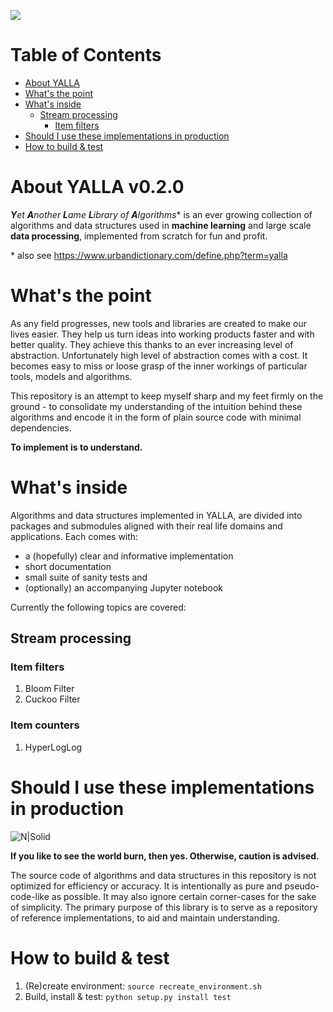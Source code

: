 ![](https://github.com/actions/yalal/workflows/Continuous%20Integration/badge.svg)

Table of Contents
=================

   * [About YALLA](#about-yalla-v020)
   * [What's the point](#whats-the-point)
   * [What's inside](#whats-inside)
      * [Stream processing](#stream-processing)
         * [Item filters](#item-filters)
   * [Should I use these implementations in production](#should-i-use-these-implementations-in-production)
   * [How to build & test](#how-to-build--test)

# About YALLA v0.2.0
_**Y**et **A**nother **L**ame **L**ibrary of **A**lgorithms_* 
is an ever growing collection of algorithms and data structures 
used in **machine learning** and large scale **data processing**, 
implemented from scratch for fun and profit.

\* also see https://www.urbandictionary.com/define.php?term=yalla

# What's the point
As any field progresses, new tools and libraries are created 
to make our lives easier. They help us turn ideas into working 
products faster and with better quality. They achieve this thanks 
to an ever increasing level of abstraction. Unfortunately high 
level of abstraction comes with a cost. It becomes easy to miss 
or loose grasp of the inner workings of particular tools, 
models and algorithms.

This repository is an attempt to keep myself sharp and my feet 
firmly on the ground - to consolidate my understanding of 
the intuition behind these algorithms and encode it in the form 
of plain source code with minimal dependencies.

**To implement is to understand.**

# What's inside
Algorithms and data structures implemented in YALLA, are divided into packages and submodules
aligned with their real life domains and applications. Each comes with:
  * a (hopefully) clear and informative implementation
  * short documentation
  * small suite of sanity tests and
  * (optionally) an accompanying Jupyter notebook

Currently the following topics are covered:
## Stream processing
### Item filters
1. Bloom Filter
2. Cuckoo Filter
### Item counters
1. HyperLogLog

# Should I use these implementations in production
![N|Solid](https://i.kym-cdn.com/entries/icons/mobile/000/005/180/YaoMingMeme.jpg)

**If you like to see the world burn, then yes. Otherwise, caution is advised.**

The source code of algorithms and data structures in this repository is not optimized for efficiency or accuracy. 
It is intentionally as pure and pseudo-code-like as possible. It may also ignore certain corner-cases for the sake of
simplicity. The primary purpose of this library is to serve as a repository of reference implementations, to aid and 
maintain understanding.  

# How to build & test
1. (Re)create environment: ```source recreate_environment.sh```
2. Build, install & test: ```python setup.py install test```
